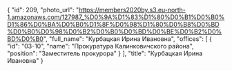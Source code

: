 {
    "id": 209,
    "photo_url": "https://members2020by.s3.eu-north-1.amazonaws.com/127987_%D0%9A%D1%83%D1%80%D0%B1%D0%B0%D1%86%D0%BA%D0%B0%D1%8F%D0%98%D1%80%D0%B8%D0%BD%D0%B0%D0%98%D0%B2%D0%B0%D0%BD%D0%BE%D0%B2%D0%BD%D0%B0",
    "full_name": "Курбацкая Ирина Ивановна",
    "offices": [
        {
            "id": "03-10",
            "name": "Прокуратура Калинковичского района",
            "position": "Заместитель прокурора"
        }
    ],
    "title": "Курбацкая Ирина Ивановна"
}